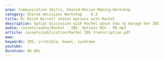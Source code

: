 ```yaml
---
area: Communication Skills, Shared-Decion-Making-Workshop
category: Shared decisions Workshop  - 0.3
title: Dr Keith Birrell shares options with Rachel 
description: Option discussion with Rachel about how to manage her IBS
audio: /assets/audio/Rachel - IBS- Options REV - MQ.mp3
article: /assets/publication/Rachel IBS Transcription.pdf
www: 
keywords: IBS, irratible, bowel, syndrome
youtube: 
duration: 9m 08s
--- 
```

